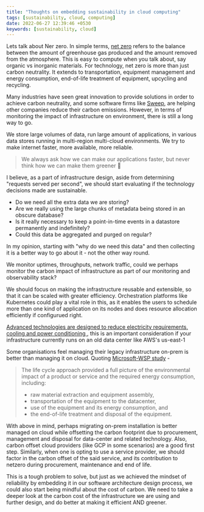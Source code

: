 ```yaml
---
title: "Thoughts on embedding sustainability in cloud computing"
tags: [sustainability, cloud, computing]
date: 2022-06-27 12:39:46 +0530
keywords: [sustainability, cloud]
---
```


Lets talk about Ner zero. In simple terms, [net zero](https://technation.io/programmes/net-zero/) refers to the balance between the amount of greenhouse gas produced and the amount removed from the atmosphere. This is easy to compute when you talk about, say organic vs inorganic materials. For technology, net zero is more than just carbon neutrality. It extends to transportation, equipment management and energy consumption, end-of-life treatment of equipment, upcycling and recycling.

Many industries have seen great innovation to provide solutions in order to achieve carbon neutrality, and some software firms like [Sweep](https://www.sweep.net/), are helping other companies reduce their carbon emissions. However, in terms of monitoring the impact of infrastructure on environment, there is still a long way to go.

We store large volumes of data, run large amount of applications, in various data stores running in multi-region multi-cloud environments. We try to make internet faster, more available, more reliable. 

> We always ask how we can make our applications faster, but never think how we can make them greener 🌳

I believe, as a part of infrastructure design, aside from determining "requests served per second", we should start evaluating if the technology decisions made are sustainable. 
* Do we need all the extra data we are storing? 
* Are we really using the large chunks of metadata being stored in an obscure database? 
* Is it really necessary to keep a point-in-time events in a datastore permanently and indefinitely? 
* Could this data be aggregated and purged on regular? 

In my opinion, starting with "why do we need this data" and then collecting it is a better way to go about it - not the other way round.

We monitor uptimes, throughputs, network traffic, could we perhaps monitor the carbon impact of infrastructure as part of our monitoring and observability stack? 

We should focus on making the infrastructure reusable and extensible, so that it can be scaled with greater efficiency. Orchestration platforms like Kubernetes could play a vital role in this, as it enables the users to schedule more than one kind of application on its nodes and does resource allocation efficiently if configurued right.

[Advanced technologies are designed to reduce electricity requirements, cooling and power conditioning
](https://new.abb.com/news/detail/66580/how-data-centers-can-minimize-their-energy-use), this is an important consideration if your infrastructure currently runs on an old data center like AWS's us-east-1

Some organisations feel managing their legacy infrastructure on-prem is better than managing it on cloud. Quoting [Microsoft-WSP study](https://www.wsp.com/en-GB/insights/microsoft-cloud-computing-environmental-benefit-study) - 

> The life cycle approach provided a full picture of the environmental impact of a product or service and the required energy consumption, including:
>  - raw material extraction and equipment assembly,
>  - transportation of the equipment to the datacenter,
>  - use of the equipment and its energy consumption, and
>  - the end-of-life treatment and disposal of the equipment.

With above in mind, perhaps migrating on-prem installation is better managed on cloud while offsetting the carbon footprint due to procurement, management and disposal for data-center and related technology. Also, carbon offset cloud providers (like GCP in some scenarios) are a good first step. Similarly, when one is opting to use a service provider, we should factor in the carbon offset of the said service, and its contribution to netzero during procurement, maintenance and end of life.

This is a tough problem to solve, but just as we achieved the mindset of reliability by embedding it in our software architecture design process, we could also start being mindful about the cost of carbon. We need to take a deeper look at the carbon cost of the infrastructure we are using and further design, and do better at making it efficient AND greener. 

